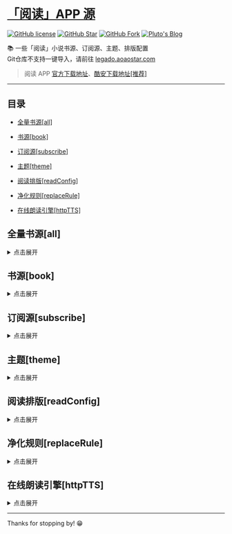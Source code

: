 # [「阅读」APP 源](https://legado.aoaostar.com)

[![GitHub license](https://img.shields.io/badge/license-AGPL--3.0-orange?style=flat-square&color=0f6adb&logo=github)](https://github.com/aoaostar/legado/)
[![GitHub Star](https://img.shields.io/github/stars/aoaostar/legado.svg?style=flat-square&label=Star&color=0f6adb&logo=github)](https://github.com/aoaostar/legado/)
[![GitHub Fork](https://img.shields.io/github/forks/aoaostar/legado.svg?style=flat-square&label=Fork&color=0f6adb&logo=github)](https://github.com/aoaostar/legado/)
[![Pluto's Blog](https://img.shields.io/badge/%E5%8D%9A%E5%AE%A2-Pluto's%20Blog-d7b1bf?logo=Blogger&color=0f6adb)](https://blog.aoaostar.com)

📚 一些「阅读」小说书源、订阅源、主题、排版配置  
Git仓库不支持一键导入，请前往 [legado.aoaostar.com](https://legado.aoaostar.com)  

> 阅读 APP [官方下载地址](https://github.com/gedoor/legado/releases)、[酷安下载地址[推荐]](https://www.coolapk.com/apk/256030)

****

## 目录
    
*   [全量书源[all]](#全量书源_all)
            
*   [书源[book]](#书源_book)
            
*   [订阅源[subscribe]](#订阅源_subscribe)
            
*   [主题[theme]](#主题_theme)
            
*   [阅读排版[readConfig]](#阅读排版_readConfig)
            
*   [净化规则[replaceRule]](#净化规则_replaceRule)
            
*   [在线朗读引擎[httpTTS]](#在线朗读引擎_httpTTS)

<h2 id="全量书源_all">全量书源[all]</h2>
<details>
<summary>点击展开</summary>
            
* 全量书源 🔥
    + [访问直链](https://jihulab.com/aoaostar/legado/-/raw/release/cache/8274870a1493d7c4e51c41682a8d1e9500457826.json)
    + [一键导入](legado://import/bookSource?src=https://jihulab.com/aoaostar/legado/-/raw/release/cache/8274870a1493d7c4e51c41682a8d1e9500457826.json)
    + 上一次同步状态: 同步成功, 共 5196 条
    + 更新时间: 2023-02-05 08:59:09
    + 同步时间: 2023-02-05 08:59:09

****

* 全量书源 (服务端已校检) 🔥
    + [访问直链](https://jihulab.com/aoaostar/legado/-/raw/release/cache/3fc2c64c5489c491de6284dca2c2dfce7f551bc9.json)
    + [一键导入](legado://import/bookSource?src=https://jihulab.com/aoaostar/legado/-/raw/release/cache/3fc2c64c5489c491de6284dca2c2dfce7f551bc9.json)
    + 上一次同步状态: 同步成功, 共 4306 条
    + 更新时间: 2023-02-05 08:59:09
    + 同步时间: 2023-02-05 08:59:09

</details>

<h2 id="书源_book">书源[book]</h2>
<details>
<summary>点击展开</summary>
            
* XIU2精品书源 🔥
    + [访问直链](https://jihulab.com/aoaostar/legado/-/raw/release/cache/71e56d4f1d8f1bff61fdd3582ef7513600a9e108.json)
    + [一键导入](legado://import/bookSource?src=https://jihulab.com/aoaostar/legado/-/raw/release/cache/71e56d4f1d8f1bff61fdd3582ef7513600a9e108.json)
    + 上一次同步状态: 同步成功, 共 32 条
    + 更新时间: 2023-02-04 23:59:46
    + 同步时间: 2023-02-05 08:59:09

****

* 人间四月天合集书源
    + [访问直链](https://jihulab.com/aoaostar/legado/-/raw/release/cache/327db39319101b901b04a78e38467e231afadbba.json)
    + [一键导入](legado://import/bookSource?src=https://jihulab.com/aoaostar/legado/-/raw/release/cache/327db39319101b901b04a78e38467e231afadbba.json)
    + 上一次同步状态: 同步成功, 共 235 条
    + 更新时间: 2023-02-04 23:59:46
    + 同步时间: 2023-02-05 08:59:09

****

* 水幽临渊合集书源
    + [访问直链](https://jihulab.com/aoaostar/legado/-/raw/release/cache/21e5a4bef65f07d76620c7b7b4ba707eba4505ac.json)
    + [一键导入](legado://import/bookSource?src=https://jihulab.com/aoaostar/legado/-/raw/release/cache/21e5a4bef65f07d76620c7b7b4ba707eba4505ac.json)
    + 上一次同步状态: 同步成功, 共 327 条
    + 更新时间: 2023-02-04 23:59:46
    + 同步时间: 2023-02-05 08:59:09

****

* 酷安@GGN0907.json
    + [访问直链](https://jihulab.com/aoaostar/legado/-/raw/release/cache/519f2d2a0b99efc9591cf2a494ecaa2a7d4135bb.json)
    + [一键导入](legado://import/bookSource?src=https://jihulab.com/aoaostar/legado/-/raw/release/cache/519f2d2a0b99efc9591cf2a494ecaa2a7d4135bb.json)
    + 上一次同步状态: 同步成功, 共 460 条
    + 更新时间: 2023-02-04 23:59:46
    + 同步时间: 2023-02-05 08:59:09

****

* 酷安@无伤12138
    + [访问直链](https://jihulab.com/aoaostar/legado/-/raw/release/cache/9246a96c89b9c2ccb738efa167f4af1794055873.json)
    + [一键导入](legado://import/bookSource?src=https://jihulab.com/aoaostar/legado/-/raw/release/cache/9246a96c89b9c2ccb738efa167f4af1794055873.json)
    + 上一次同步状态: 同步成功, 共 3076 条
    + 更新时间: 2023-02-04 23:59:46
    + 同步时间: 2023-02-05 08:59:09

****

* 酷安@明堡宗猪骑朕
    + [访问直链](https://jihulab.com/aoaostar/legado/-/raw/release/cache/2ab3ac5e16d2911074e0c08770f71fcd9123021f.json)
    + [一键导入](legado://import/bookSource?src=https://jihulab.com/aoaostar/legado/-/raw/release/cache/2ab3ac5e16d2911074e0c08770f71fcd9123021f.json)
    + 上一次同步状态: 同步成功, 共 135 条
    + 更新时间: 2023-02-04 23:59:46
    + 同步时间: 2023-02-05 08:59:09

****

* 陌生书源
    + [访问直链](https://jihulab.com/aoaostar/legado/-/raw/release/cache/d71283dbadd5c4a85d11f957af655e1266c4f456.json)
    + [一键导入](legado://import/bookSource?src=https://jihulab.com/aoaostar/legado/-/raw/release/cache/d71283dbadd5c4a85d11f957af655e1266c4f456.json)
    + 上一次同步状态: 同步成功, 共 507 条
    + 更新时间: 2023-02-04 23:59:46
    + 同步时间: 2023-02-05 08:59:09

****

* namofree的书源
    + [访问直链](https://jihulab.com/aoaostar/legado/-/raw/release/cache/6c35d84798ddbf4aad3fe3f0fd6cec53dd788be8.json)
    + [一键导入](legado://import/bookSource?src=https://jihulab.com/aoaostar/legado/-/raw/release/cache/6c35d84798ddbf4aad3fe3f0fd6cec53dd788be8.json)
    + 上一次同步状态: 同步成功, 共 47 条
    + 更新时间: 2023-02-04 23:59:46
    + 同步时间: 2023-02-05 08:59:09

****

* 一程的书源合集
    + [访问直链](https://jihulab.com/aoaostar/legado/-/raw/release/cache/636dcfbb00cf823c7832c0e5b15d4daa3968de46.json)
    + [一键导入](legado://import/bookSource?src=https://jihulab.com/aoaostar/legado/-/raw/release/cache/636dcfbb00cf823c7832c0e5b15d4daa3968de46.json)
    + 上一次同步状态: 同步成功, 共 136 条
    + 更新时间: 2023-02-04 23:59:46
    + 同步时间: 2023-02-05 08:59:09

****

* 风停在了窗边
    + [访问直链](https://jihulab.com/aoaostar/legado/-/raw/release/cache/7662c777995ab5372ac7dc9720910405b73be4cd.json)
    + [一键导入](legado://import/bookSource?src=https://jihulab.com/aoaostar/legado/-/raw/release/cache/7662c777995ab5372ac7dc9720910405b73be4cd.json)
    + 上一次同步状态: 同步成功, 共 22 条
    + 更新时间: 2023-02-04 23:59:46
    + 同步时间: 2023-02-05 08:59:09

****

* 破冰书源
    + [访问直链](https://jihulab.com/aoaostar/legado/-/raw/release/cache/354ac11ef054d5e5a637c2a3e85d8334125473f7.json)
    + [一键导入](legado://import/bookSource?src=https://jihulab.com/aoaostar/legado/-/raw/release/cache/354ac11ef054d5e5a637c2a3e85d8334125473f7.json)
    + 上一次同步状态: 同步成功, 共 102 条
    + 更新时间: 2023-02-04 23:59:46
    + 同步时间: 2023-02-05 08:59:09

****

* 破冰有声书源
    + [访问直链](https://jihulab.com/aoaostar/legado/-/raw/release/cache/fc28a47b1f7708cec14b586981f4be76e30d20c8.json)
    + [一键导入](legado://import/bookSource?src=https://jihulab.com/aoaostar/legado/-/raw/release/cache/fc28a47b1f7708cec14b586981f4be76e30d20c8.json)
    + 上一次同步状态: 同步成功, 共 35 条
    + 更新时间: 2023-02-04 23:59:46
    + 同步时间: 2023-02-05 08:59:09

****

* 黄凡凡书源（酷安：梧桐半死清霜后）
    + [访问直链](https://jihulab.com/aoaostar/legado/-/raw/release/cache/d7fb261c0dc2b4622845f67e8a5f3c805fd64b64.json)
    + [一键导入](legado://import/bookSource?src=https://jihulab.com/aoaostar/legado/-/raw/release/cache/d7fb261c0dc2b4622845f67e8a5f3c805fd64b64.json)
    + 上一次同步状态: 同步成功, 共 75 条
    + 更新时间: 2023-02-04 23:59:46
    + 同步时间: 2023-02-05 08:59:09

****

* 不世玄奇搜索引擎书源
    + [访问直链](https://jihulab.com/aoaostar/legado/-/raw/release/cache/681453f11a1d44b332b52155b7818f762009e137.json)
    + [一键导入](legado://import/bookSource?src=https://jihulab.com/aoaostar/legado/-/raw/release/cache/681453f11a1d44b332b52155b7818f762009e137.json)
    + 上一次同步状态: 同步成功, 共 7 条
    + 更新时间: 2023-02-04 23:59:46
    + 同步时间: 2023-02-05 08:59:09

</details>

<h2 id="订阅源_subscribe">订阅源[subscribe]</h2>
<details>
<summary>点击展开</summary>
            
* 阅读APP源 - AOAOSTAR 🔥
    + [访问直链](https://jihulab.com/aoaostar/legado/-/raw/release/cache/63d0b3cc07cad9caf599b192007b26a858a57758.json)
    + [一键导入](legado://import/rssSource?src=https://jihulab.com/aoaostar/legado/-/raw/release/cache/63d0b3cc07cad9caf599b192007b26a858a57758.json)
    + 上一次同步状态: 同步成功, 共 1 条
    + 更新时间: 2023-02-04 23:59:46
    + 同步时间: 2023-02-05 08:59:09

****

* 阅读APP使用文档 🔥
    + [访问直链](https://jihulab.com/aoaostar/legado/-/raw/release/cache/948a5dda4c31f13d06e19710de5e1f4db09f834a.json)
    + [一键导入](legado://import/rssSource?src=https://jihulab.com/aoaostar/legado/-/raw/release/cache/948a5dda4c31f13d06e19710de5e1f4db09f834a.json)
    + 上一次同步状态: 同步成功, 共 1 条
    + 更新时间: 2023-02-04 23:59:46
    + 同步时间: 2023-02-05 08:59:09

</details>

<h2 id="主题_theme">主题[theme]</h2>
<details>
<summary>点击展开</summary>
            
* 微信阅读 - 日间 🔥
    + [访问直链](https://jihulab.com/aoaostar/legado/-/raw/release/cache/9b7fda4e29764dbccc4e2cb03473e31a8f05a039.json)
    + [一键导入](legado://import/theme?src=https://jihulab.com/aoaostar/legado/-/raw/release/cache/9b7fda4e29764dbccc4e2cb03473e31a8f05a039.json)
    + 上一次同步状态: 同步成功
    + 更新时间: 2023-02-04 23:59:46
    + 同步时间: 2023-02-05 08:59:09

****

* 微信阅读 - 夜间 🔥
    + [访问直链](https://jihulab.com/aoaostar/legado/-/raw/release/cache/7952e4d923a0f78ed8f1d5b9f0d2cec0e03d4e0c.json)
    + [一键导入](legado://import/theme?src=https://jihulab.com/aoaostar/legado/-/raw/release/cache/7952e4d923a0f78ed8f1d5b9f0d2cec0e03d4e0c.json)
    + 上一次同步状态: 同步成功
    + 更新时间: 2023-02-04 23:59:46
    + 同步时间: 2023-02-05 08:59:09

****

* 厚墨 - 日间 🔥
    + [访问直链](https://jihulab.com/aoaostar/legado/-/raw/release/cache/287f13254783ab615fc798407b00398237176a31.json)
    + [一键导入](legado://import/theme?src=https://jihulab.com/aoaostar/legado/-/raw/release/cache/287f13254783ab615fc798407b00398237176a31.json)
    + 上一次同步状态: 同步成功
    + 更新时间: 2023-02-04 23:59:46
    + 同步时间: 2023-02-05 08:59:09

****

* 厚墨 - 日间 🔥
    + [访问直链](https://jihulab.com/aoaostar/legado/-/raw/release/cache/27aaaa28ac0b5be974245da5fb4792571e48e83e.json)
    + [一键导入](legado://import/theme?src=https://jihulab.com/aoaostar/legado/-/raw/release/cache/27aaaa28ac0b5be974245da5fb4792571e48e83e.json)
    + 上一次同步状态: 同步成功
    + 更新时间: 2023-02-04 23:59:46
    + 同步时间: 2023-02-05 08:59:09

</details>

<h2 id="阅读排版_readConfig">阅读排版[readConfig]</h2>
<details>
<summary>点击展开</summary>
            
* 番茄小说 🔥
    + [访问直链](https://jihulab.com/aoaostar/legado/-/raw/release/cache/e7ee77056b538597f95c69c60bcd4a9d1eb83881.zip)
    + [一键导入](legado://import/readConfig?src=https://jihulab.com/aoaostar/legado/-/raw/release/cache/e7ee77056b538597f95c69c60bcd4a9d1eb83881.zip)
    + 上一次同步状态: 同步成功
    + 更新时间: 2023-02-05 08:59:09
    + 同步时间: 2023-02-05 08:59:09

</details>

<h2 id="净化规则_replaceRule">净化规则[replaceRule]</h2>
<details>
<summary>点击展开</summary>
            
* 乌云净化 🔥
    + [访问直链](https://jihulab.com/aoaostar/legado/-/raw/release/cache/19b93ed3f79c772f87205d8a295d44eca787b2f8.json)
    + [一键导入](legado://import/replaceRule?src=https://jihulab.com/aoaostar/legado/-/raw/release/cache/19b93ed3f79c772f87205d8a295d44eca787b2f8.json)
    + 上一次同步状态: 同步成功, 共 20 条
    + 更新时间: 2023-02-04 23:59:46
    + 同步时间: 2023-02-05 08:59:09

</details>

<h2 id="在线朗读引擎_httpTTS">在线朗读引擎[httpTTS]</h2>
<details>
<summary>点击展开</summary>
            
* 月下自酌听书TTS合集 🔥
    + [访问直链](https://jihulab.com/aoaostar/legado/-/raw/release/cache/9549a45b8e1d23f7cf54b392b9ae5a9b5b501744.json)
    + [一键导入](legado://import/httpTTS?src=https://jihulab.com/aoaostar/legado/-/raw/release/cache/9549a45b8e1d23f7cf54b392b9ae5a9b5b501744.json)
    + 上一次同步状态: 同步成功, 共 56 条
    + 更新时间: 2023-02-04 23:59:46
    + 同步时间: 2023-02-05 08:59:09

****

* 暗香听书TTS合集 🔥
    + [访问直链](https://jihulab.com/aoaostar/legado/-/raw/release/cache/0e3a9842132d72c27201a084e5258c2ce043d1a6.json)
    + [一键导入](legado://import/httpTTS?src=https://jihulab.com/aoaostar/legado/-/raw/release/cache/0e3a9842132d72c27201a084e5258c2ce043d1a6.json)
    + 上一次同步状态: 同步成功, 共 37 条
    + 更新时间: 2023-02-04 23:59:46
    + 同步时间: 2023-02-05 08:59:09

****

* 千仞云听书TTS合集 🔥
    + [访问直链](https://jihulab.com/aoaostar/legado/-/raw/release/cache/36cbb4d38c713aaa8e3a6e2c1b5e2e5dcb3b82a3.json)
    + [一键导入](legado://import/httpTTS?src=https://jihulab.com/aoaostar/legado/-/raw/release/cache/36cbb4d38c713aaa8e3a6e2c1b5e2e5dcb3b82a3.json)
    + 上一次同步状态: 同步成功, 共 80 条
    + 更新时间: 2023-02-04 23:59:46
    + 同步时间: 2023-02-05 08:59:09

****

* 酷安@墨迹染流年分享的姬鲁听书TTS合集 🔥
    + [访问直链](https://jihulab.com/aoaostar/legado/-/raw/release/cache/9bc7d983b3051c84b288adbfe3c4fd0bee91e6fb.json)
    + [一键导入](legado://import/httpTTS?src=https://jihulab.com/aoaostar/legado/-/raw/release/cache/9bc7d983b3051c84b288adbfe3c4fd0bee91e6fb.json)
    + 上一次同步状态: 同步成功, 共 24 条
    + 更新时间: 2023-02-04 23:59:46
    + 同步时间: 2023-02-05 08:59:09

****

* 酷安@纵横不败大佬TTS听书源更新 🔥
    + [访问直链](https://jihulab.com/aoaostar/legado/-/raw/release/cache/9549a45b8e1d23f7cf54b392b9ae5a9b5b501744.json)
    + [一键导入](legado://import/httpTTS?src=https://jihulab.com/aoaostar/legado/-/raw/release/cache/9549a45b8e1d23f7cf54b392b9ae5a9b5b501744.json)
    + 上一次同步状态: 同步成功, 共 56 条
    + 更新时间: 2023-02-04 23:59:46
    + 同步时间: 2023-02-05 08:59:09

</details>

****

Thanks for stopping by! 😁